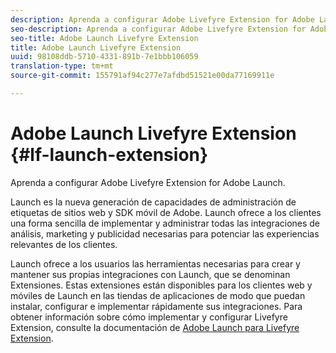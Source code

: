 ```yaml
---
description: Aprenda a configurar Adobe Livefyre Extension for Adobe Launch.
seo-description: Aprenda a configurar Adobe Livefyre Extension for Adobe Launch.
seo-title: Adobe Launch Livefyre Extension
title: Adobe Launch Livefyre Extension
uuid: 98108ddb-5710-4331-891b-7e1bbb106059
translation-type: tm+mt
source-git-commit: 155791af94c277e7afdbd51521e00da77169911e

---
```


# Adobe Launch Livefyre Extension {#lf-launch-extension}

Aprenda a configurar Adobe Livefyre Extension for Adobe Launch.

Launch es la nueva generación de capacidades de administración de etiquetas de sitios web y SDK móvil de Adobe. Launch ofrece a los clientes una forma sencilla de implementar y administrar todas las integraciones de análisis, marketing y publicidad necesarias para potenciar las experiencias relevantes de los clientes.

Launch ofrece a los usuarios las herramientas necesarias para crear y mantener sus propias integraciones con Launch, que se denominan Extensiones. Estas extensiones están disponibles para los clientes web y móviles de Launch en las tiendas de aplicaciones de modo que puedan instalar, configurar e implementar rápidamente sus integraciones. Para obtener información sobre cómo implementar y configurar Livefyre Extension, consulte la documentación de [Adobe Launch para Livefyre Extension](https://docs.adobelaunch.com/extension-reference/web/adobe-livefyre-extension).